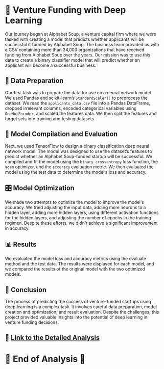 # 🚀 Venture Funding with Deep Learning

Our journey began at Alphabet Soup, a venture capital firm where we were tasked with creating a model that predicts whether applicants will be successful if funded by Alphabet Soup. The business team provided us with a CSV containing more than 34,000 organizations that have received funding from Alphabet Soup over the years. Our mission was to use this data to create a binary classifier model that will predict whether an applicant will become a successful business. 

## 🔧 Data Preparation

Our first task was to prepare the data for use on a neural network model. We used Pandas and scikit-learn’s `StandardScaler()` to preprocess the dataset. We read the `applicants_data.csv` file into a Pandas DataFrame, dropped irrelevant columns, encoded categorical variables using `OneHotEncoder`, and scaled the features data. We then split the features and target sets into training and testing datasets.

## 🧠 Model Compilation and Evaluation

Next, we used TensorFlow to design a binary classification deep neural network model. The model was designed to use the dataset’s features to predict whether an Alphabet Soup-funded startup will be successful. We compiled and fit the model using the `binary_crossentropy` loss function, the `adam` optimizer, and the `accuracy` evaluation metric. We then evaluated the model using the test data to determine the model’s loss and accuracy.

## 🎛️ Model Optimization

We made two attempts to optimize the model to improve the model's accuracy. We tried adjusting the input data, adding more neurons to a hidden layer, adding more hidden layers, using different activation functions for the hidden layers, and adjusting the number of epochs in the training regimen. Despite these efforts, we didn't achieve a significant improvement in accuracy.

## 📊 Results

We evaluated the model loss and accuracy metrics using the evaluate method and the test data. The results were displayed for each model, and we compared the results of the original model with the two optimized models.

## 📝 Conclusion

The process of predicting the success of venture-funded startups using deep learning is a complex task. It involves careful data preparation, model creation and optimization, and result evaluation. Despite the challenges, this project provided valuable insights into the potential of deep learning in venture funding decisions.

## 🔗 [Link to the Detailed Analysis](https://drive.google.com/file/d/1IfCOwNmGCpLWl9WToz6mRR2ZORtZ8OvG/view?usp=sharing)
# 🎉 End of Analysis 🎉

